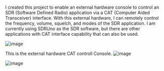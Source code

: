 I created this project to enable an external hardware console to control an SDR (Software Defined Radio) application via a CAT (Computer Aided Transceiver) interface. 
With this external hardware, I can remotely control the frequency, volume, squelch, and modes of the SDR application. 
I am currently using SDRUno as the SDR software, but there are other applications with CAT interface capability that can also be used.

![image](https://github.com/user-attachments/assets/3445e52b-b84f-4ade-8827-d78fe5f3f124)


This is the external hardware CAT controll Console.
![image](https://github.com/user-attachments/assets/86485e35-0de6-4497-a33b-0d18c89ea949)


![image](https://github.com/user-attachments/assets/7ce8fd7e-a667-4096-80c8-a23948b7bc9f)
